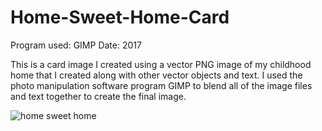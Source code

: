 # Home-Sweet-Home-Card

Program used: GIMP
Date: 2017

This is a card image I created using a vector PNG image of my childhood home that I created along with other vector objects and text. I used the photo manipulation software program GIMP to blend all of the image files and text together to create the final image.

![home sweet home](https://user-images.githubusercontent.com/20212224/215643511-44c41e71-a64c-4acc-8c6a-4dae3bc61a3c.png)
